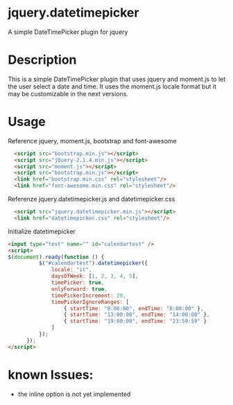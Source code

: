 # jquery.datetimepicker
A simple DateTimePicker plugin for jquery

# Description
This is a simple DateTimePicker plugin that uses jquery and moment.js to let the user select a date and time.
It uses the moment.js locale format but it may be customizable in the next versions.

# Usage
Reference jquery, moment.js, bootstrap and  font-awesome
```html
  <script src="bootstrap.min.js"></script>
  <script src="jQuery-2.1.4.min.js"></script>
  <script src="moment.js"></script>
  <script src="bootstrap.min.js"></script>
  <link href="bootstrap.min.css" rel="stylesheet"/>
  <link href="font-awesome.min.css" rel="stylesheet"/>
```

Referenze jquery.datetimepicker.js and datetimepicker.css
```html
  <script src="jquery.datetimepicker.min.js"></script>
  <link href="datetimepicker.css" rel="stylesheet"/>
```

Initialize datetimepicker
```html
<input type="text" name="" id="calendartest" />
<script>
$(document).ready(function () {
          $("#calendartest").datetimepicker({
              locale: "it",
              daysOfWeek: [1, 2, 3, 4, 5],
              timePicker: true,
              onlyForward: true,
              timePickerIncrement: 20,
              timePickerIgnoreRanges: [
                  { startTime: "0:00:00", endTime: "8:00:00" },
                  { startTime: "13:00:00", endTime: "14:00:00" },
                  { startTime: "19:00:00", endTime: "23:59:59" }
              ]
          });
      });
</script>
```

# known Issues:
* the inline option is not yet implemented